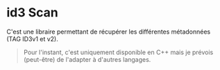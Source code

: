 # id3 Scan
C'est une libraire permettant de récupérer les différentes métadonnées (TAG ID3v1 et v2).
> Pour l'instant, c'est uniquement disponible en C++ mais je prévois (peut-être) de l'adapter à d'autres langages.
